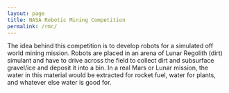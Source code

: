 ```yaml
---
layout: page
title: NASA Robotic Mining Competition
permalink: /rmc/
---
```


The idea behind this competition is to
develop robots for a simulated off world mining mission.
Robots are placed in an arena of Lunar Regolith (dirt) simulant and have
to drive across the field to collect dirt and subsurface gravel/ice and deposit
it into a bin.  In a real Mars or Lunar mission, the water in this material would 
be extracted for rocket fuel, water for plants, and whatever else water is good for.


